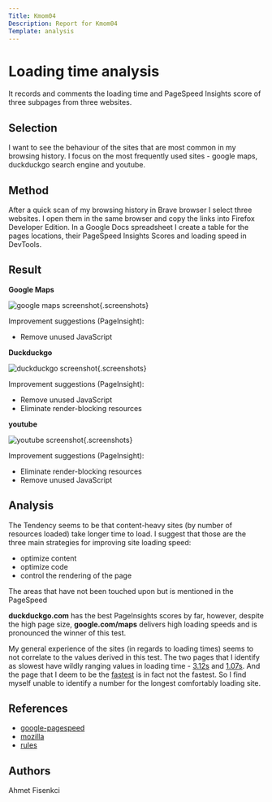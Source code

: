 ```yaml
---
Title: Kmom04
Description: Report for Kmom04
Template: analysis
---
```


Loading time analysis
==========================

It records and comments the loading time and 
PageSpeed Insights score of three subpages from three websites.

Selection
-----------------------

I want to see the behaviour of the sites 
that are most common in my browsing history. 
I focus on the most frequently used sites - google maps, 
duckduckgo search engine and youtube.

Method
-----------------------

After a quick scan of my browsing history in 
Brave browser I select three websites. 
I open them in the same browser and copy the links into Firefox 
Developer Edition. 
In a Google Docs spreadsheet I create a table for the pages
locations, their PageSpeed Insights Scores and loading speed in DevTools.

Result
-----------------------


**Google Maps**

![google maps screenshot](%assets_url%/img/load/googlemaps.png){.screenshots}

Improvement suggestions (PageInsight):
- Remove unused JavaScript

**Duckduckgo**

![duckduckgo screenshot](%assets_url%/img/load/duckduckgo.png){.screenshots}

Improvement suggestions (PageInsight):
- Remove unused JavaScript
- Eliminate render-blocking resources

**youtube**

![youtube screenshot](%assets_url%/img/load/youtube.png){.screenshots}

Improvement suggestions (PageInsight):
- Eliminate render-blocking resources
- Remove unused JavaScript

Analysis
-----------------------


The Tendency seems to be that content-heavy sites 
(by number of resources loaded) take longer time to load. 
I suggest that those are the three main strategies for 
improving site loading speed:  
- optimize content
- optimize code
- control the rendering of the page

The areas that have not been touched upon but is 
mentioned in the PageSpeed 

**duckduckgo.com** has the best PageInsights scores by far,
however, despite the high page size, **google.com/maps**
delivers high loading speeds and
is pronounced the winner of this test.

My general experience of the sites (in regards to loading times) seems to not correlate to the values derived in this test. The two pages that I identify as slowest have wildly ranging values in loading time - [3.12s](https://www.youtube.com/) 
and [1.07s](https://www.google.com/maps/place/Korsv%C3%A4gen,+G%C3%B6teborg,+Sverige/@57.6966813,11.9869245,3a,75y,90t/data=!3m8!1e2!3m6!1sAF1QipMXY6ghDvjJyxTirYR4HldY8VGuMF1t-Q_wKbxQ!2e10!3e12!6shttps:%2F%2Flh5.googleusercontent.com%2Fp%2FAF1QipMXY6ghDvjJyxTirYR4HldY8VGuMF1t-Q_wKbxQ%3Dw360-h480-k-no!7i3120!8i4160!4m5!3m4!1s0x464ff37619eecd8b:0x68de5ad154ecfae!8m2!3d57.6966813!4d11.9869245). 
And the page that I deem to be the [fastest](https://duckduckgo.com/?atb=v236-1&atb=v236-1) is in fact not the fastest. 
So I find myself unable to identify a number for the longest comfortably loading site.


References
-----------------------

* [google-pagespeed](https://developers.google.com/speed/pagespeed/insights/)
* [mozilla](https://www.mozilla.org/sv-SE/firefox/developer/)
* [rules](https://developers.google.com/speed/docs/insights/rules)

Authors
-----------------------

Ahmet Fisenkci